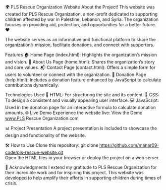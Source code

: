 🌍 PLS Rescue Organization Website
About the Project!
This website was created for PLS Rescue Organization, a non-profit dedicated to supporting children affected by war in Palestine, Lebanon, and Syria. The organization focuses on providing aid, protection, and opportunities for a better future. ❤️

The website serves as an informative and functional platform to share the organization’s mission, facilitate donations, and connect with supporters.

Features
🏠 Home Page (index.html): Highlights the organization’s mission and vision.
📖 About Us Page (home.html): Shares the organization’s story and core values.
📬 Contact Page (contact.html): Offers a simple form for users to volunteer or connect with the organization.
💖 Donation Page (help.html): Includes a donation feature enhanced by JavaScript to calculate contributions dynamically.

Technologies Used
📄 HTML: For structuring the site and its content.
🎨 CSS: To design a consistent and visually appealing user interface.
💻 JavaScript: Used in the donation page for an interactive formula to calculate donation amounts.
🌐 Live Demo
Experience the website live: View the Demo www.PLS Rescue Organization.com

📊 Project Presentation
A project presentation is included to showcase the design and functionality of the website.

🛠️ How to Use
Clone this repository:
git clone https://github.com/manar09-code/pls-rescue-website.git  
Open the HTML files in your browser or deploy the project on a web server.

🙌 Acknowledgments
I extend my gratitude to PLS Rescue Organization for their incredible work and for inspiring this project. This website was developed to help amplify their efforts in supporting children during times of crisis.

